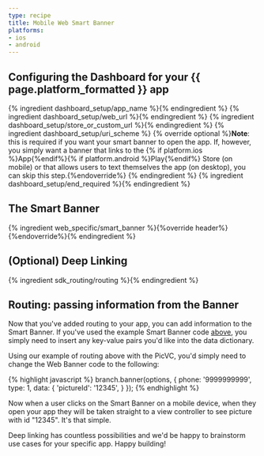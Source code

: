 ```yaml
---
type: recipe
title: Mobile Web Smart Banner
platforms:
- ios
- android
---
```


## Configuring the Dashboard for your {{ page.platform_formatted }} app
{% ingredient dashboard_setup/app_name %}{% endingredient %}
{% ingredient dashboard_setup/web_url %}{% endingredient %}
{% ingredient dashboard_setup/store_or_custom_url %}{% endingredient %}
{% ingredient dashboard_setup/uri_scheme %}
{% override optional %}**Note**: this is required if you want your smart banner to open the app. If, however, you simply want a banner that links to the {% if platform.ios %}App{%endif%}{% if platform.android %}Play{%endif%} Store (on mobile) or that allows users to text themselves the app (on desktop), you can skip this step.{%endoverride%}
{% endingredient %}
{% ingredient dashboard_setup/end_required %}{% endingredient %}

## The Smart Banner
{% ingredient web_specific/smart_banner %}{%override header%}{%endoverride%}{% endingredient %}

## (Optional) Deep Linking
{% ingredient sdk_routing/routing %}{% endingredient %}


## Routing: passing information from the Banner

Now that you've added routing to your app, you can add information to the Smart Banner. If you've used the example Smart Banner code [above](http://localhost:4000/recipes/mobile_web_smart_banner/ios/#the-smart-banner), you simply need to insert any key-value pairs you'd like into the data dictionary.

Using our example of routing above with the PicVC, you'd simply need to change the Web Banner code to the following:

{% highlight javascript %}
    branch.banner(options, {
        phone: '9999999999',
        type: 1,
        data: {
            'pictureId': '12345',
        }
    });
{% endhighlight %}

Now when a user clicks on the Smart Banner on a mobile device, when they open your app they will be taken straight to a view controller to see picture with id "12345". It's that simple.

Deep linking has countless possibilities and we'd be happy to brainstorm use cases for your specific app. Happy building!